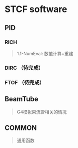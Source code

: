 # STCF software

## PID
### RICH
>1.1-NumEval: 数值计算+重建

### DIRC （待完成）

### FTOF （待完成）

## BeamTube
>G4模拟束流管相关的情况

## COMMON 
>通用函数

